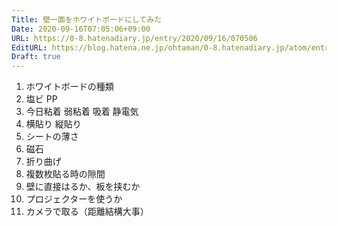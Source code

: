 ```yaml
---
Title: 壁一面をホワイトボードにしてみた
Date: 2020-09-16T07:05:06+09:00
URL: https://0-8.hatenadiary.jp/entry/2020/09/16/070506
EditURL: https://blog.hatena.ne.jp/ohtaman/0-8.hatenadiary.jp/atom/entry/26006613628476298
Draft: true
---
```


1. ホワイトボードの種類
2. 塩ビ PP
3. 今日粘着 弱粘着 吸着 静電気
4. 横貼り 縦貼り
5. シートの薄さ
6. 磁石
7. 折り曲げ
8. 複数枚貼る時の隙間
9. 壁に直接はるか、板を挟むか
10. プロジェクターを使うか
11. カメラで取る（距離結構大事）
